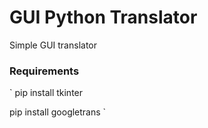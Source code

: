 # GUI Python Translator
Simple GUI translator 
<h3>
  Requirements
</h3>

`
pip install tkinter

pip install googletrans
`
